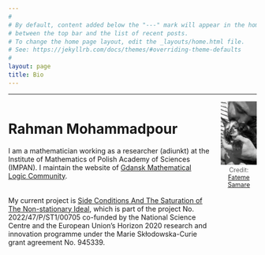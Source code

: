 ```yaml
---
#
# By default, content added below the "---" mark will appear in the home page
# between the top bar and the list of recent posts.
# To change the home page layout, edit the _layouts/home.html file.
# See: https://jekyllrb.com/docs/themes/#overriding-theme-defaults
#
layout: page
title: Bio
---
```

<hr>
<div style="display: flex; align-items: flex-start;">
  <!-- Left: Text -->
  <div style="flex: 0.85; padding-right: 20px;">
    <h1>Rahman Mohammadpour</h1>
    <p> I am a mathematician working as a researcher (adiunkt) at the Institute of Mathematics of Polish Academy of Sciences (IMPAN). I maintain the website of <a href="https://gdn-logic.github.io" target="_blank"> Gdansk Mathematical Logic Community</a>.
<div style="height: 0.5cm;"></div>
My current project is
  <a href="https://sites.google.com/view/finsidsat/info?authuser=0" target="_blank"> Side Conditions And The Saturation of The Non-stationary Ideal</a>, which is part of the project No. 2022/47/P/ST1/00705 co-funded by the National Science Centre and the European Union’s Horizon 2020 research and innovation programme under the Marie Skłodowska-Curie grant agreement No. 945339.</p>
  </div>
  
  <!-- Right: Image -->
  <div style="flex: 0.15;">
    <img src="/assets/images/portrait.png" alt="My Image" style="max-width: 100%; height: auto;" />
   <figcaption style="text-align: center; font-size: 0.9em; color: #666">
    Credit: <a href="https://fateme-samare.github.io" target="_blank">Fateme Samare</a>
   </figcaption>

  </div>
</div>
<br>


